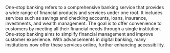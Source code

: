 One-stop banking refers to a comprehensive banking service that provides a wide range of financial products and services under one roof. It includes services such as savings and checking accounts, loans, insurance, investments, and wealth management. The goal is to offer convenience to customers by meeting all their financial needs through a single institution. One-stop banking aims to simplify financial management and improve customer experience. With advancements in digital banking, many institutions now offer these services online, further enhancing accessibility.
